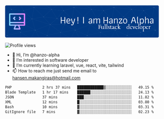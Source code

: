 ![Header](./github-header-image.png)

![Profile views](https://gpvc.arturio.dev/hanzo-alpha)

- 👋 Hi, I’m @hanzo-alpha
- 👀 I’m interested in software developer
- 🌱 I’m currently learning laravel, vue, react, vite, tailwind
- 📫 How to reach me just send me email to hansen.makangiras@hotmail.com 

<!---
hanzo-alpha/hanzo-alpha is a ✨ special ✨ repository because its `README.md` (this file) appears on your GitHub profile.
You can click the Preview link to take a look at your changes.
--->

<!--START_SECTION:waka-->

```text
PHP              2 hrs 37 mins   ████████████▒░░░░░░░░░░░░   49.15 %
Blade Template   1 hr 17 mins    ██████░░░░░░░░░░░░░░░░░░░   24.13 %
JSON             37 mins         ███░░░░░░░░░░░░░░░░░░░░░░   11.82 %
XML              12 mins         █░░░░░░░░░░░░░░░░░░░░░░░░   03.80 %
Bash             10 mins         ▓░░░░░░░░░░░░░░░░░░░░░░░░   03.31 %
GitIgnore file   7 mins          ▓░░░░░░░░░░░░░░░░░░░░░░░░   02.23 %
```

<!--END_SECTION:waka-->
